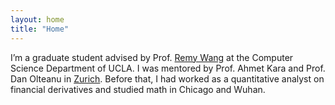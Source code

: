 ```yaml
---
layout: home
title: "Home"
---
```


I’m a graduate student advised by Prof. [Remy Wang](https://remy.wang/) at the Computer Science Department of UCLA. I was mentored by Prof. Ahmet Kara and Prof. Dan Olteanu in [Zurich](https://www.ifi.uzh.ch/en/dast.html). Before that, I had worked as a quantitative analyst on financial derivatives and studied math in Chicago and Wuhan.
